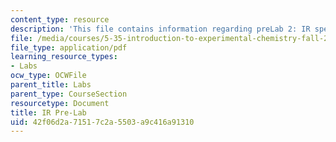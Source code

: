 ```yaml
---
content_type: resource
description: 'This file contains information regarding preLab 2: IR spectroscopy.'
file: /media/courses/5-35-introduction-to-experimental-chemistry-fall-2012/42f06d2a71517c2a5503a9c416a91310_MIT5_35F12_IR-Prelab2.pdf
file_type: application/pdf
learning_resource_types:
- Labs
ocw_type: OCWFile
parent_title: Labs
parent_type: CourseSection
resourcetype: Document
title: IR Pre-Lab
uid: 42f06d2a-7151-7c2a-5503-a9c416a91310
---
```

